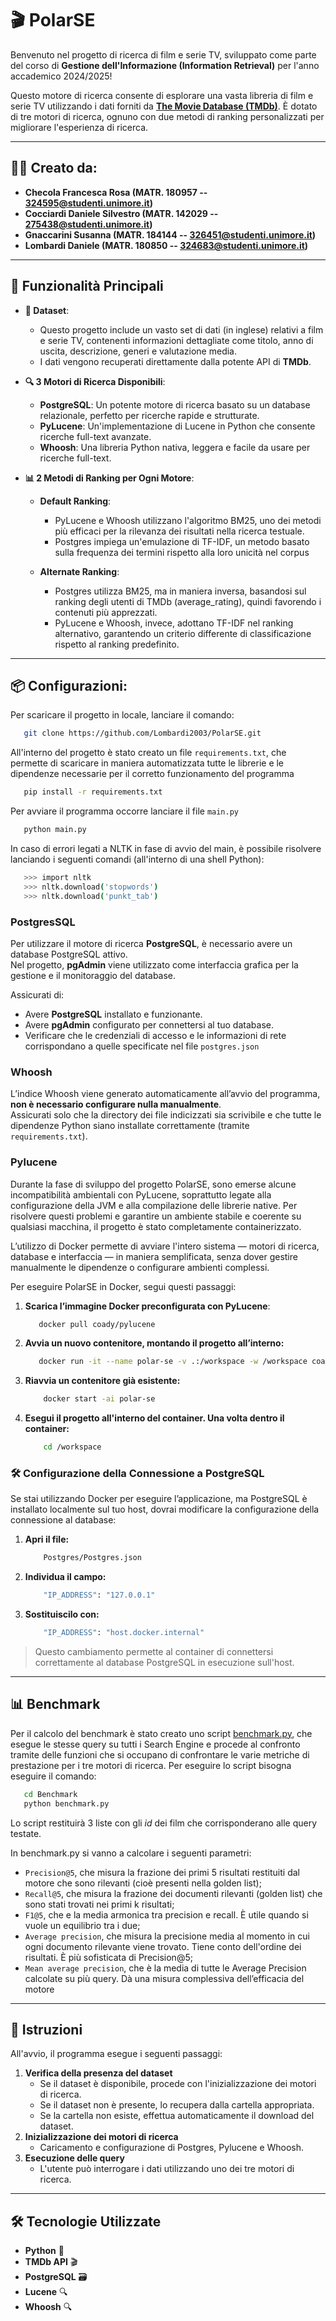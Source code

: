 # **🎬 PolarSE**

Benvenuto nel progetto di ricerca di film e serie TV, sviluppato come parte del corso di **Gestione dell'Informazione (Information Retrieval)** per l'anno accademico 2024/2025! 

Questo motore di ricerca consente di esplorare una vasta libreria di film e serie TV utilizzando i dati forniti da [**The Movie Database (TMDb)**](https://www.themoviedb.org/). È dotato di tre motori di ricerca, ognuno con due metodi di ranking personalizzati per migliorare l'esperienza di ricerca.

---

## 🧑‍💻 **Creato da:**
- **Checola Francesca Rosa (MATR. 180957 -- 324595@studenti.unimore.it)**
- **Cocciardi Daniele Silvestro (MATR. 142029 -- 275438@studenti.unimore.it)**
- **Gnaccarini Susanna (MATR. 184144 -- 326451@studenti.unimore.it)** 
- **Lombardi Daniele (MATR. 180850 -- 324683@studenti.unimore.it)**

---

## 🚀 **Funzionalità Principali**

- **🎥 Dataset**:
  - Questo progetto include un vasto set di dati (in inglese) relativi a film e serie TV, contenenti informazioni dettagliate come titolo, anno di uscita, descrizione, generi e valutazione media.
  - I dati vengono recuperati direttamente dalla potente API di **TMDb**.

- **🔍 3 Motori di Ricerca Disponibili**:
  - **PostgreSQL**: Un potente motore di ricerca basato su un database relazionale, perfetto per ricerche rapide e strutturate.
  - **PyLucene**: Un'implementazione di Lucene in Python che consente ricerche full-text avanzate.
  - **Whoosh**: Una libreria Python nativa, leggera e facile da usare per ricerche full-text.

- **📊 2 Metodi di Ranking per Ogni Motore**:
  - **Default Ranking**:
     - PyLucene e Whoosh utilizzano l'algoritmo BM25, uno dei metodi più efficaci per la rilevanza dei risultati nella ricerca testuale.
     - Postgres impiega un'emulazione di TF-IDF, un metodo basato sulla frequenza dei termini rispetto alla loro unicità nel corpus

  - **Alternate Ranking**:
     - Postgres utilizza BM25, ma in maniera inversa, basandosi sul ranking degli utenti di TMDb (average_rating), quindi favorendo i contenuti più apprezzati.
     - PyLucene e Whoosh, invece, adottano TF-IDF nel ranking alternativo, garantendo un criterio differente di classificazione rispetto al ranking predefinito.

---

## 📦 **Configurazioni**:
Per scaricare il progetto in locale, lanciare il comando:
```bash
   git clone https://github.com/Lombardi2003/PolarSE.git
   ```

All'interno del progetto è stato creato un file `requirements.txt`, che permette di scaricare in maniera automatizzata tutte le librerie e le dipendenze necessarie per il corretto funzionamento del programma
```bash
   pip install -r requirements.txt
   ```
Per avviare il programma occorre lanciare il file `main.py`
```bash
   python main.py
   ```
In caso di errori legati a NLTK in fase di avvio del main, è possibile risolvere lanciando i seguenti comandi (all'interno di una shell Python):
```bash
   >>> import nltk
   >>> nltk.download('stopwords')
   >>> nltk.download('punkt_tab')
   ```

### **PostgresSQL**
Per utilizzare il motore di ricerca **PostgreSQL**, è necessario avere un database PostgreSQL attivo.  
Nel progetto, **pgAdmin** viene utilizzato come interfaccia grafica per la gestione e il monitoraggio del database.

Assicurati di:
- Avere **PostgreSQL** installato e funzionante.
- Avere **pgAdmin** configurato per connettersi al tuo database.
- Verificare che le credenziali di accesso e le informazioni di rete corrispondano a quelle specificate nel file `postgres.json`

### **Whoosh**
L’indice Whoosh viene generato automaticamente all’avvio del programma, **non è necessario configurare nulla manualmente**.  
Assicurati solo che la directory dei file indicizzati sia scrivibile e che tutte le dipendenze Python siano installate correttamente (tramite `requirements.txt`).

### **Pylucene**

Durante la fase di sviluppo del progetto PolarSE, sono emerse alcune incompatibilità ambientali con PyLucene, soprattutto legate alla configurazione della JVM e alla compilazione delle librerie native. Per risolvere questi problemi e garantire un ambiente stabile e coerente su qualsiasi macchina, il progetto è stato completamente containerizzato.

L’utilizzo di Docker permette di avviare l'intero sistema — motori di ricerca, database e interfaccia — in maniera semplificata, senza dover gestire manualmente le dipendenze o configurare ambienti complessi.

Per eseguire PolarSE in Docker, segui questi passaggi:
1. **Scarica l’immagine Docker preconfigurata con PyLucene**:
   
    ```bash
       docker pull coady/pylucene
    ```
2. **Avvia un nuovo contenitore, montando il progetto all’interno:**

    ```bash
       docker run -it --name polar-se -v .:/workspace -w /workspace coady/pylucene bash
   ```
3. **Riavvia un contenitore già esistente:**
   
   ```bash
       docker start -ai polar-se
   ```
4. **Esegui il progetto all'interno del container. Una volta dentro il container:**
   
   ```bash
       cd /workspace
    ```
 
### 🛠️ **Configurazione della Connessione a PostgreSQL**

Se stai utilizzando Docker per eseguire l’applicazione, ma PostgreSQL è installato localmente sul tuo host, dovrai modificare la configurazione della connessione al database:

1. **Apri il file:**

   ```bash
       Postgres/Postgres.json
    ```
2. **Individua il campo:**

   ```bash
       "IP_ADDRESS": "127.0.0.1"
    ```
3. **Sostituiscilo con:**
 
   ```bash
       "IP_ADDRESS": "host.docker.internal"
    ```


> Questo cambiamento permette al container di connettersi correttamente al database PostgreSQL in esecuzione sull'host.

---
## 📊 **Benchmark**
Per il calcolo del benchmark è stato creato uno script [benchmark.py](Benchmark/benchmark.py), che esegue le stesse query su tutti i Search Engine e procede al confronto tramite delle funzioni che si occupano di confrontare le varie metriche di prestazione per i tre motori di ricerca. 
Per eseguire lo script bisogna eseguire il comando:

   ```bash
      cd Benchmark
      python benchmark.py
   ```
Lo script restituirà 3 liste con gli *id* dei film che corrisponderano alle query testate. 

In benchmark.py si vanno a calcolare i seguenti parametri:
- `Precision@5`, che misura la frazione dei primi 5 risultati restituiti dal motore che sono rilevanti (cioè presenti nella golden list);
- `Recall@5`, che misura la frazione dei documenti rilevanti (golden list) che sono stati trovati nei primi k risultati;
- `F1@5`, che e la media armonica tra precision e recall. È utile quando si vuole un equilibrio tra i due;
- `Average precision`, che misura la precisione media al momento in cui ogni documento rilevante viene trovato. Tiene conto dell'ordine dei risultati. È più sofisticata di Precision@5;
- `Mean average precision`, che è la media di tutte le Average Precision calcolate su più query. Dà una misura complessiva dell’efficacia del motore

---
## 📝 **Istruzioni**
All'avvio, il programma esegue i seguenti passaggi:
1. **Verifica della presenza del dataset**
   - Se il dataset è disponibile, procede con l'inizializzazione dei motori di ricerca.
   - Se il dataset non è presente, lo recupera dalla cartella appropriata.
   - Se la cartella non esiste, effettua automaticamente il download del dataset.
2. **Inizializzazione dei motori di ricerca**
   - Caricamento e configurazione di Postgres, Pylucene e Whoosh.
3. **Esecuzione delle query**
   - L'utente può interrogare i dati utilizzando uno dei tre motori di ricerca.

---

## 🛠️ **Tecnologie Utilizzate**
- **Python** 🐍
- **TMDb API** 🎬
- **PostgreSQL** 🗃️
- **Lucene** 🔍
- **Whoosh** 🔍
